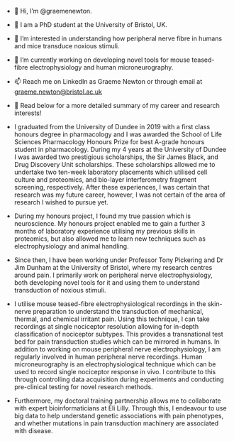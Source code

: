 - 👋 Hi, I’m @graemenewton.
- 🧠 I am a PhD student at the University of Bristol, UK.
- 👀 I’m interested in understanding how peripheral nerve fibre in humans and mice transduce noxious stimuli.
- 🌱 I’m currently working on developing novel tools for mouse teased-fibre electrophysiology and human microneurography.
- 📫 Reach me on LinkedIn as Graeme Newton or through email at graeme.newton@bristol.ac.uk


- 💞️ Read below for a more detailed summary of my career and research interests!

- I graduated from the University of Dundee in 2019 with a first class honours degree in pharmacology and I was awarded the School of Life Sciences Pharmacology Honours Prize for best A-grade honours student in pharmacology. During my 4 years at the University of Dundee I was awarded two prestigious scholarships, the Sir James Black, and Drug Discovery Unit scholarships. These scholarships allowed me to undertake two ten-week laboratory placements which utilised cell culture and proteomics, and bio-layer interferometry fragment screening, respectively. After these experiences, I was certain that research was my future career, however, I was not certain of the area of research I wished to pursue yet.

- During my honours project, I found my true passion which is neuroscience. My honours project enabled me to gain a further 3 months of laboratory experience utilising my previous skills in proteomics, but also allowed me to learn new techniques such as electrophysiology and animal handling. 

- Since then, I have been working under Professor Tony Pickering and Dr Jim Dunham at the University of Bristol, where my research centres around pain. I primarily work on peripheral nerve electrophysiology, both developing novel tools for it and using them to understand transduction of noxious stimuli.

- I utilise mouse teased-fibre electrophysiological recordings in the skin-nerve preparation to understand the transduction of mechanical, thermal, and chemical irritant pain. Using this technique, I can take recordings at single nociceptor resolution allowing for in-depth classification of nociceptor subtypes. This provides a transnational test bed for pain transduction studies which can be mirrored in humans. In addition to working on mouse peripheral nerve electrophysiology, I am regularly involved in human peripheral nerve recordings. Human microneurography is an electrophysiological technique which can be used to record single nociceptor response in vivo. I contribute to this through controlling data acquisition during experiments and conducting pre-clinical testing for novel research methods.

- Furthermore, my doctoral training partnership allows me to collaborate with expert bioinformaticians at Eli Lilly. Through this, I endeavour to use big data to help understand genetic associations with pain phenotypes, and whether mutations in pain transduction machinery are associated with disease.

<!---
graemenewton/graemenewton is a ✨ special ✨ repository because its `README.md` (this file) appears on your GitHub profile.
You can click the Preview link to take a look at your changes.
--->

